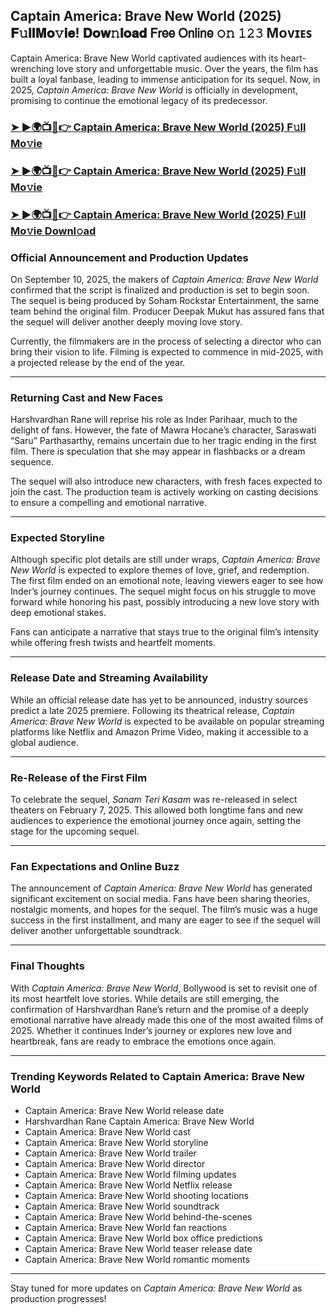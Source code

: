 ##  Captain America: Brave New World (2025) 𝐅𝚞𝐥𝐥𝐌𝐨𝚟𝐢𝐞! 𝐃𝐨𝐰𝚗𝐥𝐨𝐚𝐝 𝖥𝗋𝖾𝖾 𝖮𝗇𝗅𝗂𝗇𝖾 𝚘𝚗 𝟷𝟸𝟹 Mᴏᴠɪᴇꜱ

 Captain America: Brave New World captivated audiences with its heart-wrenching love story and unforgettable music. Over the years, the film has built a loyal fanbase, leading to immense anticipation for its sequel. Now, in 2025, *Captain America: Brave New World* is officially in development, promising to continue the emotional legacy of its predecessor.

### [➤ ►🌍📺📱👉   Captain America: Brave New World (2025) F𝚞ll Mo𝚟ie](https://t.co/oiD6tRPIIn)

### [➤ ►🌍📺📱👉   Captain America: Brave New World (2025) F𝚞ll Mo𝚟ie](https://t.co/oiD6tRPIIn)

### [➤ ►🌍📺📱👉   Captain America: Brave New World (2025) F𝚞ll Mo𝚟ie Downl𝚘ad](https://t.co/oiD6tRPIIn)

### **Official Announcement and Production Updates**

On September 10, 2025, the makers of *Captain America: Brave New World* confirmed that the script is finalized and production is set to begin soon. The sequel is being produced by Soham Rockstar Entertainment, the same team behind the original film. Producer Deepak Mukut has assured fans that the sequel will deliver another deeply moving love story.

Currently, the filmmakers are in the process of selecting a director who can bring their vision to life. Filming is expected to commence in mid-2025, with a projected release by the end of the year.

---

### **Returning Cast and New Faces**

Harshvardhan Rane will reprise his role as Inder Parihaar, much to the delight of fans. However, the fate of Mawra Hocane’s character, Saraswati “Saru” Parthasarthy, remains uncertain due to her tragic ending in the first film. There is speculation that she may appear in flashbacks or a dream sequence.

The sequel will also introduce new characters, with fresh faces expected to join the cast. The production team is actively working on casting decisions to ensure a compelling and emotional narrative.

---

### **Expected Storyline**

Although specific plot details are still under wraps, *Captain America: Brave New World* is expected to explore themes of love, grief, and redemption. The first film ended on an emotional note, leaving viewers eager to see how Inder’s journey continues. The sequel might focus on his struggle to move forward while honoring his past, possibly introducing a new love story with deep emotional stakes.

Fans can anticipate a narrative that stays true to the original film’s intensity while offering fresh twists and heartfelt moments.

---

### **Release Date and Streaming Availability**

While an official release date has yet to be announced, industry sources predict a late 2025 premiere. Following its theatrical release, *Captain America: Brave New World* is expected to be available on popular streaming platforms like Netflix and Amazon Prime Video, making it accessible to a global audience.

---

### **Re-Release of the First Film**

To celebrate the sequel, *Sanam Teri Kasam* was re-released in select theaters on February 7, 2025. This allowed both longtime fans and new audiences to experience the emotional journey once again, setting the stage for the upcoming sequel.

---

### **Fan Expectations and Online Buzz**

The announcement of *Captain America: Brave New World* has generated significant excitement on social media. Fans have been sharing theories, nostalgic moments, and hopes for the sequel. The film’s music was a huge success in the first installment, and many are eager to see if the sequel will deliver another unforgettable soundtrack.

---

### **Final Thoughts**

With *Captain America: Brave New World*, Bollywood is set to revisit one of its most heartfelt love stories. While details are still emerging, the confirmation of Harshvardhan Rane’s return and the promise of a deeply emotional narrative have already made this one of the most awaited films of 2025. Whether it continues Inder’s journey or explores new love and heartbreak, fans are ready to embrace the emotions once again.

---

### **Trending Keywords Related to Captain America: Brave New World**

- Captain America: Brave New World release date  
- Harshvardhan Rane Captain America: Brave New World  
- Captain America: Brave New World cast  
- Captain America: Brave New World storyline  
- Captain America: Brave New World trailer  
- Captain America: Brave New World director  
- Captain America: Brave New World filming updates  
- Captain America: Brave New World Netflix release  
- Captain America: Brave New World shooting locations  
- Captain America: Brave New World soundtrack  
- Captain America: Brave New World behind-the-scenes  
- Captain America: Brave New World fan reactions  
- Captain America: Brave New World box office predictions  
- Captain America: Brave New World teaser release date  
- Captain America: Brave New World romantic moments  

---

Stay tuned for more updates on *Captain America: Brave New World* as production progresses!
